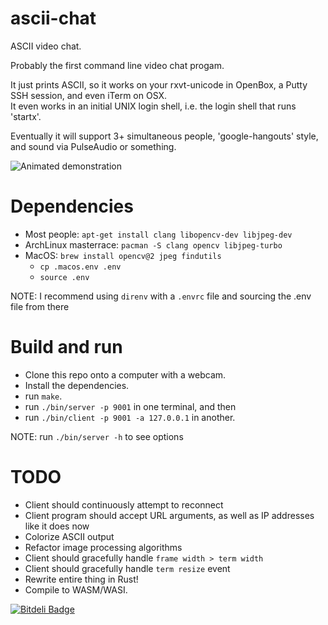ascii-chat
==========

ASCII video chat.

Probably the first command line video chat progam.

It just prints ASCII, so it works on your rxvt-unicode in OpenBox, a Putty SSH session, and even iTerm on OSX.  
It even works in an initial UNIX login shell, i.e. the login shell that runs 'startx'.

Eventually it will support 3+ simultaneous people, 'google-hangouts' style, and sound via PulseAudio or something.

![Animated demonstration](http://i.imgur.com/E4OuqvX.gif)


Dependencies
==========
- Most people: `apt-get install clang libopencv-dev libjpeg-dev`
- ArchLinux masterrace: `pacman -S clang opencv libjpeg-turbo`
- MacOS: `brew install opencv@2 jpeg findutils`
    - `cp .macos.env .env`
    - `source .env`

NOTE: I recommend using `direnv` with a `.envrc` file and sourcing the .env file from there


Build and run
==========
- Clone this repo onto a computer with a webcam.
- Install the dependencies.
- run `make`.
- run `./bin/server -p 9001` in one terminal, and then
- run `./bin/client -p 9001 -a 127.0.0.1` in another.

NOTE: run `./bin/server -h` to see options


TODO
==========
- Client should continuously attempt to reconnect
- Client program should accept URL arguments, as well as IP addresses like it does now
- Colorize ASCII output
- Refactor image processing algorithms
- Client should gracefully handle `frame width > term width`
- Client should gracefully handle `term resize` event
- Rewrite entire thing in Rust!
- Compile to WASM/WASI.


[![Bitdeli Badge](https://d2weczhvl823v0.cloudfront.net/zfogg/ascii-chat/trend.png)](https://bitdeli.com/free "Bitdeli Badge")
